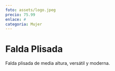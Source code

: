 ```yaml
---
foto: assets/logo.jpeg
precio: 75.99
enlace: #
categoria: Mujer
---
```

# Falda Plisada

Falda plisada de media altura, versátil y moderna.
